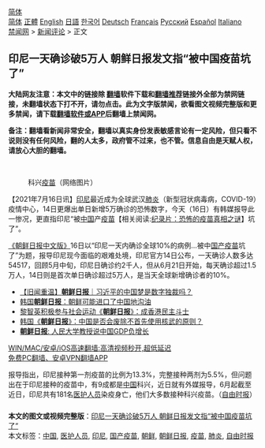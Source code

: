  <!-- 面包屑导航 --> <div class="breadcrumb"><!-- GTranslate: https://gtranslate.io/ -->  <div class="switcher notranslate">  <div class="selected">  <a href="#" onclick="return false;"> 简体</a>  </div>  <div class="option">  <a href="https://www.bannedbook.org" onclick="doGTranslate('zh-CN|zh-CN');jQuery('div.switcher div.selected a').html(jQuery(this).html());return false;" title="简体中文" class="nturl selected"> 简体</a>  <a href="https://www.bannedbook.org/zh-tw/" onclick="doGTranslate('zh-CN|zh-TW');jQuery('div.switcher div.selected a').html(jQuery(this).html());return false;" title="繁體中文" class="nturl"> 正體</a>  <a href="https://www.bannedbook.org/en/" onclick="doGTranslate('zh-CN|en');jQuery('div.switcher div.selected a').html(jQuery(this).html());return false;" title="English" class="nturl"> English</a>  <a href="https://www.bannedbook.org/ja/" onclick="doGTranslate('zh-CN|ja');jQuery('div.switcher div.selected a').html(jQuery(this).html());return false;" title="日本語" class="nturl"> 日語</a>  <a href="https://www.bannedbook.org/ko/" onclick="doGTranslate('zh-CN|ko');jQuery('div.switcher div.selected a').html(jQuery(this).html());return false;" title="한국어" class="nturl"> 한국어</a>  <a href="https://www.bannedbook.org/de/" onclick="doGTranslate('zh-CN|de');jQuery('div.switcher div.selected a').html(jQuery(this).html());return false;" title="Deutsch" class="nturl"> Deutsch</a>  <a href="https://www.bannedbook.org/fr/" onclick="doGTranslate('zh-CN|fr');jQuery('div.switcher div.selected a').html(jQuery(this).html());return false;" title="Français" class="nturl"> Français</a>  <a href="https://www.bannedbook.org/ru/" onclick="doGTranslate('zh-CN|ru');jQuery('div.switcher div.selected a').html(jQuery(this).html());return false;" title="Русский" class="nturl"> Русский</a>  <a href="https://www.bannedbook.org/es/" onclick="doGTranslate('zh-CN|es');jQuery('div.switcher div.selected a').html(jQuery(this).html());return false;" title="Español" class="nturl"> Español</a>  <a href="https://www.bannedbook.org/it/" onclick="doGTranslate('zh-CN|it');jQuery('div.switcher div.selected a').html(jQuery(this).html());return false;" title="Italiano" class="nturl"> Italiano</a>  </div>  </div>      <div class='breadcrumb-sub'><!-- Breadcrumb NavXT 6.3.0 --> <a href="https://www.bannedbook.org/" class="home">禁闻网</a> &gt; <a href="https://www.bannedbook.org/bnews/comments/" class="category">新闻评论</a> &gt; 正文</div></div><h2>印尼一天确诊破5万人 朝鲜日报发文指“被中国疫苗坑了”</h2> <p class="notice"><b>大陆网友注意：本文中的链接除 <a href="https://github.com/bannedbook/fanqiang" >翻墙</a>软件下载和<a href="https://github.com/killgcd/justmysocks/blob/master/README.md">翻墙推荐</a>链接外全部为禁网链接，未翻墙状态下打不开，请勿点击。此为文字版禁闻，欲看图文视频完整版和更多禁闻，请下载<a href="https://github.com/bannedbook/fanqiang">翻墙软件或APP</a>后翻墙上禁闻网。</p><p>备注：翻墙看新闻非常安全，翻墙以真实身份发表敏感言论有一定风险，但只看不说则没有任何风险，翻的人太多，政府管不过来，也不管。信息自由是天赋人权，请放心大胆的翻墙。</b></p>  <div class="entry"> <br /> <figure><a href="https://i1.wp.com/upload-images-bucket-v64rleca837do.s3.eu-west-1.amazonaws.com/wp-content/uploads/2021/03/07161622/Screen-Shot-2021-03-07-at-11.15.28.png?fit=1170%2C792&#038;ssl=1" data-caption="科兴疫苗（网络图片）"></a><figcaption class="wp-caption-text">科兴<a href="https://www.bannedbook.org/bnews/tag/%e7%96%ab%e8%8b%97/" class="st_tag internal_tag" rel="tag" title="标签 疫苗 下的日志">疫苗</a>（网络图片）</figcaption></figure> <p>【2021年7月16日讯】<a href="https://www.bannedbook.org/bnews/tag/%e5%8d%b0%e5%b0%bc/" class="st_tag internal_tag" rel="tag" title="标签 印尼 下的日志">印尼</a>最近成为全球武汉<a href="https://www.bannedbook.org/bnews/tag/%e8%82%ba%e7%82%8e/" class="st_tag internal_tag" rel="tag" title="标签 肺炎 下的日志">肺炎</a>（新型冠状病毒病，COVID-19）疫情中心，14日更爆出单日新增5万确诊的恐怖数字，今天（16日）有韩媒报导此一惨况，更直指印尼“被<span class='wp_keywordlink_affiliate'><a href="https://www.bannedbook.org/" title="中国" target="_blank">中国</a></span>产<span class='wp_keywordlink'><a href="https://www.bannedbook.org/bnews/tculture/20160630/551027.html" title="疫苗" target="_blank">疫苗</a></span>【相关阅读:<a href='https://www.bannedbook.org/bnews/topimagenews/20180408/925060.html' target='_blank'>纪录片：恐怖的疫苗真相之谜</a>】坑了”。</p> <p><a href="https://cnnews.chosun.com/client/news/viw.asp?nNewsNumb=20210755658&amp;cate=C01&amp;mcate=M1001" target="_blank" rel="noopener">《朝鲜日报中文版》</a>16日以“印尼一天内确诊全球10%的病例&#8230;被中<a href="https://www.bannedbook.org/bnews/tag/%E5%9B%BD%E4%BA%A7%E7%96%AB%E8%8B%97/" class="st_tag internal_tag" rel="tag" title="标签 国产疫苗 下的日志">国产疫苗</a>坑了”为题，报导印尼现今面临的艰难处境，印尼官方14日公布，一天确诊人数多达54517，回顾5月中旬，印尼日确诊约2千人，但从6月21日开始，每天确诊超过1.5万人，14日则是首次单日确诊超过5万人，是当天全球新增确诊者的10%。</p>  <ul class='op-related-articles' title='相关阅读'> <li><a href='https://www.bannedbook.org/bnews/baitai/20210705/1580816.html' target='_blank'>【旧闻重温】<b>朝鲜日报</b>｜习近平的中国梦是数字独裁吗？</a></li> <li><a href='https://www.bannedbook.org/bnews/baitai/20191014/1206801.html' target='_blank'>韩国<b>朝鲜日报</b>：朝鲜可能进口了中国地沟油</a></li> <li><a href='https://www.bannedbook.org/bnews/taiwannews/20190903/1185126.html' target='_blank'>黎智英积极参与社会运动《<b>朝鲜日报</b>》：成香港民主斗士</a></li> <li><a href='https://www.bannedbook.org/bnews/baitai/20190211/1078975.html' target='_blank'>韩国《<b>朝鲜日报</b>》：中国是否会废除不首先使用核武的原则？</a></li> <li><a href='https://www.bannedbook.org/bnews/baitai/20181225/1052637.html' target='_blank'><b>朝鲜日报</b>: 人民大学教授说中国GDP负增长</a></li> </ul> <p class="texttj"> <a href="https://github.com/bannedbook/fanqiang/wiki/V2ray%E6%9C%BA%E5%9C%BA" target="_blank">WIN/MAC/安卓/iOS高速翻墙:高清视频秒开,超低延迟</a><br/> <a href="https://github.com/bannedbook/fanqiang/wiki/%E7%A6%81%E9%97%BB%E7%BD%91%E5%AE%89%E5%8D%93%E7%BF%BB%E5%A2%99%E6%96%B0%E9%97%BBAPP" target="_blank">免费PC翻墙、安卓VPN翻墙APP</a></p><p>报导指出，印尼接种第一剂疫苗的比例为13.3%，完整接种两剂为5.5%，但问题出在于印尼接种的疫苗中，有9成都是<a href="https://www.bannedbook.org/bnews/tag/%E4%B8%AD%E5%9B%BD/" class="st_tag internal_tag" rel="tag" title="标签 中国 下的日志">中国</a>科兴，近日就有外媒报导，6月起截至近日，印尼共有181名<a href="https://www.bannedbook.org/bnews/tag/%E5%8C%BB%E6%8A%A4%E4%BA%BA%E5%91%98/" class="st_tag internal_tag" rel="tag" title="标签 医护人员 下的日志">医护人员</a>染疫身亡，他们大多数接种科兴疫苗。（<a href="https://news.ltn.com.tw/news/world/breakingnews/3605438">自由时报</a>）</p> <a name='sharetosocial'></a>  <div style="margin-bottom:5px;padding-bottom:5px;clear:both"> <div id="archive-pix-1" class="banner-ads"> <!-- AuctionX Display platform tag START --> <div id="26318x728x90x621x_ADSLOT2" clicktrack="%%CLICK_URL_ESC%%"></div> <!-- AuctionX Display platform tag END --> </div> <div id="archive-pix-2" class="banner-ads"> <!-- AuctionX Display platform tag START --> <div id="26315x300x250x621x_ADSLOT2" clicktrack="%%CLICK_URL_ESC%%"></div> <!-- AuctionX Display platform tag END --> </div> </div>    <div id="archive-pix-1" class="banner-ads"> <!-- AuctionX Display platform tag START --> <div id="26318x728x90x621x_ADSLOT3" clicktrack="%%CLICK_URL_ESC%%"></div> <!-- AuctionX Display platform tag END --> </div> <div><b>本文的图文或视频完整版</b>：<a href='https://www.bannedbook.org/bnews/comments/20210716/1588275.html'>印尼一天确诊破5万人 朝鲜日报发文指“被中国疫苗坑了”</a></div>  </div><!--END ENTRY--> <div class="postfooter"> <div>本文标签：<a href="https://www.bannedbook.org/bnews/tag/%E4%B8%AD%E5%9B%BD/" rel="tag">中国</a>, <a href="https://www.bannedbook.org/bnews/tag/%E5%8C%BB%E6%8A%A4%E4%BA%BA%E5%91%98/" rel="tag">医护人员</a>, <a href="https://www.bannedbook.org/bnews/tag/%e5%8d%b0%e5%b0%bc/" rel="tag">印尼</a>, <a href="https://www.bannedbook.org/bnews/tag/%E5%9B%BD%E4%BA%A7%E7%96%AB%E8%8B%97/" rel="tag">国产疫苗</a>, <a href="https://www.bannedbook.org/bnews/tag/%e6%9c%9d%e9%b2%9c/" rel="tag">朝鲜</a>, <a href="https://www.bannedbook.org/bnews/tag/%e6%9c%9d%e9%b2%9c%e6%97%a5%e6%8a%a5/" rel="tag">朝鲜日报</a>, <a href="https://www.bannedbook.org/bnews/tag/%e7%96%ab%e8%8b%97/" rel="tag">疫苗</a>, <a href="https://www.bannedbook.org/bnews/tag/%e8%82%ba%e7%82%8e/" rel="tag">肺炎</a>, <a href="https://www.bannedbook.org/bnews/tag/%e8%87%aa%e7%94%b1%e6%97%b6%e6%8a%a5/" rel="tag">自由时报</a></div>  </div><!--END POSTFOOTER--> 
